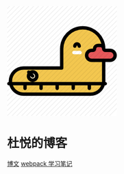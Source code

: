 ![logo](_media/icon.png)

# 杜悦的博客

[博文](https://github.com/duyue6002/Blog)
[webpack 学习笔记](https://duyue6002.github.io/webpack-practice/)
